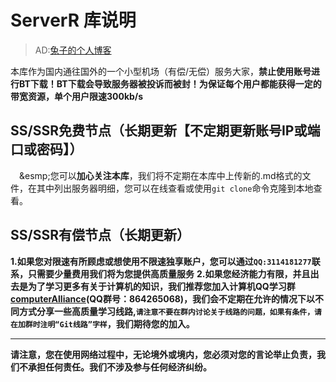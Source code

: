 # ServerR 库说明

> AD:[兔子的个人博客](http://www.bytedd.com/)

本库作为国内通往国外的一个小型机场（有偿/无偿）服务大家，**禁止使用账号进行BT下载！BT下载会导致服务器被投诉而被封！为保证每个用户都能获得一定的带宽资源，单个用户限速300kb/s**

## SS/SSR免费节点（长期更新【不定期更新账号IP或端口或密码】）
&emsp;&esmp;您可以**加心关注本库**，我们将不定期在本库中上传新的.md格式的文件，在其中列出服务器明细，您可以在线查看或使用`git clone`命令克隆到本地查看。

## SS/SSR有偿节点（长期更新）

**1.如果您对限速有所顾虑或想使用不限速独享账户，您可以通过`QQ:3114181277`联系，只需要少量费用我们将为您提供高质量服务**
**2.如果您经济能力有限，并且出去是为了学习更多有关于计算机的知识，我们推荐您加入计算机QQ学习群[computerAlliance](https://shang.qq.com/wpa/qunwpa?idkey=b09f6203843761db5f3edf467b029b5392d4b89edcbed9e4befa58316e0f4c2d/)(QQ群号：864265068)，我们会不定期在允许的情况下以不同方式分享一些高质量学习线路,`请注意不要在群内讨论关于线路的问题，如果有条件，请在加群时注明“Git线路”字样`，我们期待您的加入。**

<hr/>

**请注意，您在使用网络过程中，无论境外或境内，您必须对您的言论举止负责，我们不承担任何责任。我们不涉及参与任何经济纠纷。**
